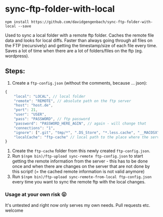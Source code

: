 # sync-ftp-folder-with-local

```npm install https://github.com/davidgengenbach/sync-ftp-folder-with-local --save```

Used to sync a local folder with a remote ftp folder.
Caches the remote file data and looks for local diffs. Faster than always going through all files on the FTP (recursively) and getting the timestamp/size of each file every time.
Saves a lot of time when there are a lot of folders/files on the ftp (eg. wordpress).


## Steps:

1. Create a `ftp-config.json` (without the comments, because ... json):
```javascript
{
    "local": "LOCAL", // local folder
    "remote": "REMOTE", // absolute path on the ftp server
    "host": "host.de",
    "port": 21,
    "user": "USER",
    "pass": "PASSWORD", // ftp password
    "password": "PASSWORD_HERE_AGIN", // again - will change that
    "connections": "1",
    "ignore": [".git", "tmp/*", ".DS_Store", "*.less.cache", "__MACOSX"], // files to ignore
    "localCache": "ftp-cache" // local path to the place where the server file cache (timestamp/sizes of the remote files) will be placed and read
}
```
1. Create the ```ftp-cache``` folder from this newly created ```ftp-config.json```.
1. Run ```$(npm bin)/ftp-upload sync-remote ftp-config.json``` to start getting the remote information from the server - this has to be done once and when there are changes on the server that are not done by this script! (= the cached remote information is not valid anymore)
1. Run ```$(npm bin)/ftp-upload sync-remote-from-local ftp-config.json``` every time you want to sync the remote ftp with the local changes.

### Usage at your own risk :stuck_out_tongue:
It's untested and right now only serves my own needs. Pull requests etc. welcome
